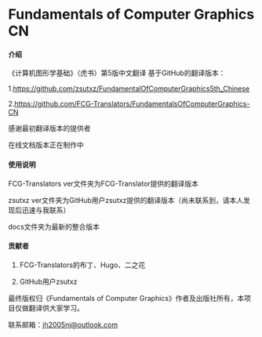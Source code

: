 # Fundamentals of Computer Graphics CN

#### 介绍
《计算机图形学基础》（虎书）第5版中文翻译
基于GitHub的翻译版本：

1.https://github.com/zsutxz/FundamentalOfComputerGraphics5th_Chinese

2.https://github.com/FCG-Translators/FundamentalsOfComputerGraphics-CN

感谢最初翻译版本的提供者

在线文档版本正在制作中


#### 使用说明
FCG-Translators ver文件夹为FCG-Translator提供的翻译版本

zsutxz ver文件夹为GitHub用户zsutxz提供的翻译版本（尚未联系到，请本人发现后迅速与我联系）

docs文件夹为最新的整合版本


#### 贡献者
1.  FCG-Translators的布丁、Hugo、二之花
   
2.  GitHub用户zsutxz

最终版权归《Fundamentals of Computer Graphics》作者及出版社所有，本项目仅做翻译供大家学习。

联系邮箱：jh2005nj@outlook.com
